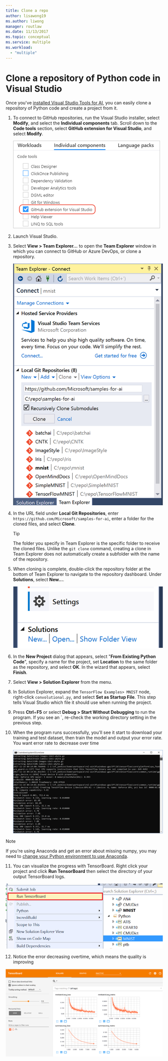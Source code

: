 ```yaml
---
title: Clone a repo
author: lisawong19
ms.author: liwong
manager: routlaw
ms.date: 11/13/2017
ms.topic: conceptual
ms.service: multiple
ms.workload:
  - "multiple"
---
```

# Clone a repository of Python code in Visual Studio

Once you've [installed Visual Studio Tools for AI](installation.md), you can easily clone a repository of Python code and create a project from it.

1. To connect to GitHub repositories, run the Visual Studio installer, select **Modify**, and select the **Individual components** tab. Scroll down to the **Code tools** section, select **GitHub extension for Visual Studio**, and select **Modify**.

    ![Selecting the GitHub extension in the Visual Studio installer](media/create-project-repo/installation-github-extension.png)

2. Launch Visual Studio.

3. Select **View > Team Explorer...** to open the **Team Explorer** window in which you can connect to GitHub or Azure DevOps, or clone a repository.

    ![Team explorer window showing Azure DevOps, GitHub, and cloning a repository](media/create-project-repo/team-explorer.png)

4. In the URL field under **Local Git Repositories**, enter `https://github.com/Microsoft/samples-for-ai`, enter a folder for the cloned files, and select **Clone**.

    > [!Tip]
    > The folder you specify in Team Explorer is the specific folder to receive the cloned files. Unlike the `git clone` command, creating a clone in Team Explorer does not automatically create a subfolder with the name of the repository.

5. When cloning is complete, double-click the repository folder at the bottom of Team Explorer to navigate to the repository dashboard. Under **Solutions**, select **New...**.

    ![Team explorer window, creating a new project from a clone](media/create-project-repo/team-explorer-new-project.png)

6. In the **New Project** dialog that appears, select "**From Existing Python Code**", specify a name for the project, set **Location** to the same folder as the repository, and select **OK**. In the wizard that appears, select **Finish**.

7. Select **View > Solution Explorer** from the menu.

8. In Solution Explorer, expand the `TensorFlow Examples> MNIST` node, right-click `convolutional.py`, and select **Set as Startup File**. This step tells Visual Studio which file it should use when running the project.

9. Press **Ctrl**+**F5** or select **Debug > Start Without Debugging** to run the program. If you see an `, re-check the working directory setting in the previous step.

10. When the program runs successfully, you'll see it start to download your training and test dataset, then train the model and output your error rate. You want error rate to decrease over time

    ![First output from the Python MNIST program](media/create-project-repo/tensorflow-mnist-running.png)

   > [!NOTE]
   > If you're using Anaconda and get an error about missing numpy, you may need to [change your Python environment to use Anaconda](../python/selecting-a-python-environment-for-a-project.md).

11. You can visualize the progress with TensorBoard. Right click your project and click **Run TensorBoard** then select the directory of your output TensorBoard logs.

   ![run tensorboard](media/create-project-repo/run-tensorboard.png)

12. Notice the error decreasing overtime, which means the quality is improving

   ![run tensorboard](media/create-project-repo/tensorboard.png)
